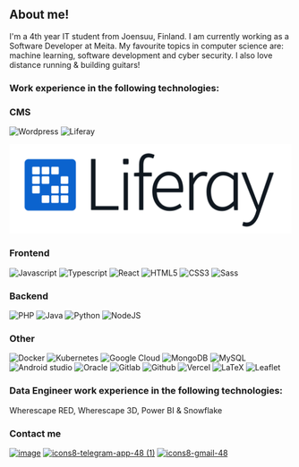 ## About me!

I'm a 4th year IT student from Joensuu, Finland. I am currently working as a Software Developer at Meita. My favourite topics in computer science are: machine learning, software development and cyber security. I also love distance running & building guitars! 

### Work experience in the following technologies:

### CMS

![Wordpress](https://img.shields.io/badge/Wordpress-21759B?style=for-the-badge&logo=wordpress&logoColor=white])
![Liferay]([https://img.shields.io/badge/-Liferay-blue](https://www.liferay.com/))

![Alt text](liferay.png)

### Frontend

![Javascript](https://img.shields.io/badge/javascript-%23323330.svg?style=for-the-badge&logo=javascript&logoColor=%23F7DF1E) 
![Typescript](https://shields.io/badge/TypeScript-3178C6?style=for-the-badge&logo=TypeScript&logoColor=FFF) 
![React](https://img.shields.io/badge/React-61DAFB?style=for-the-badge&logo=React&logoColor=black)
![HTML5](https://img.shields.io/badge/html5-%23E34F26.svg?style=for-the-badge&logo=html5&logoColor=white)
![CSS3](https://img.shields.io/badge/css3-%231572B6.svg?style=for-the-badge&logo=css3&logoColor=white)
![Sass](https://img.shields.io/badge/Sass-CC6699?style=for-the-badge&logo=Sass&logoColor=white)

### Backend

![PHP](https://img.shields.io/badge/php-%23777BB4.svg?style=for-the-badge&logo=php&logoColor=white)
![Java](https://img.shields.io/badge/Java-ED8B00?style=for-the-badge&logoColor=white) 
![Python](https://img.shields.io/badge/python-3670A0?style=for-the-badge&logo=python&logoColor=white)
![NodeJS](https://img.shields.io/badge/node.js-6DA55F?style=for-the-badge&logo=node.js&logoColor=white)

### Other

![Docker](https://img.shields.io/badge/docker-%230db7ed.svg?style=for-the-badge&logo=docker&logoColor=white)
![Kubernetes](https://img.shields.io/badge/kubernetes-%23326ce5.svg?style=for-the-badge&logo=kubernetes&logoColor=white)
![Google Cloud](https://img.shields.io/badge/GoogleCloud-%234285F4.svg?style=for-the-badge&logo=google-cloud&logoColor=white)
![MongoDB](https://img.shields.io/badge/MongoDB-%234ea94b.svg?style=for-the-badge&logo=mongodb&logoColor=white)
![MySQL](https://img.shields.io/badge/mysql-%2300f.svg?style=for-the-badge&logo=mysql&logoColor=white)
![Android studio](https://img.shields.io/badge/Android-3DDC84?style=for-the-badge&logo=android&logoColor=white) 
![Oracle](https://img.shields.io/badge/Oracle-F80000?style=for-the-badge&logo=Oracle&logoColor=white) 
![Gitlab](https://img.shields.io/badge/Gitlab-FC6D26?style=for-the-badge&logo=Gitlab&logoColor=white) 
![Github](https://img.shields.io/badge/Github-181717?style=for-the-badge&logo=Github&logoColor=white) 
![Vercel](https://img.shields.io/badge/Vercel-black?style=for-the-badge&logo=vercel&logoColor=white) ![LaTeX](https://img.shields.io/badge/LaTex-008080?style=for-the-badge&logo=LaTeX&logoColor=white) 
![Leaflet](https://img.shields.io/badge/Leaflet-199900?style=for-the-badge&logo=Leaflet&logoColor=white)


### Data Engineer work experience in the following technologies:
Wherescape RED, Wherescape 3D, Power BI & Snowflake

### Contact me
[![image](https://user-images.githubusercontent.com/72581705/144093004-9ed6b658-c668-4673-91ab-37374d838d5d.png)][1] [![icons8-telegram-app-48 (1)](https://user-images.githubusercontent.com/72581705/144093652-4659db15-2278-47d1-817d-d68449f62296.png)][2] [![icons8-gmail-48](https://user-images.githubusercontent.com/72581705/149047734-f01f9f63-62da-41cf-833e-d18a6ac5a823.png)][3]


[1]:https://www.linkedin.com/in/eetukarttunen/
[2]: https://t.me/eetukarttunen
[3]: mailto:eetu.a.karttunen@gmail.com
